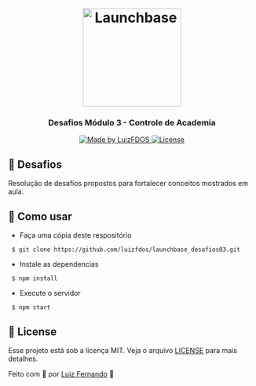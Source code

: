 <h1 align="center">
    <img alt="Launchbase" src="https://storage.googleapis.com/golden-wind/bootcamp-launchbase/logo.png" width="200px" />
</h1>
<h3 align="center">
  Desafios Módulo 3 - Controle de Academia
</h3>
<p align="center">
  <a href="https://luizfdos.github.io/">
    <img alt="Made by LuizFDOS" src="https://img.shields.io/badge/made%20by-LuizFDOS-%23F8952D">
  </a>
  <a href="LICENSE" >
    <img alt="License" src="https://img.shields.io/badge/license-MIT-%23F8952D">
  </a>
  </p>



## :rocket: Desafios

  Resolução de desafios propostos para fortalecer conceitos mostrados em aula. 
<!-- 
### 2-1 Primeiro HTML

- [x] 


### 2-2 Página de descrição

- [x] 

### 2-3 Paginas de cursos e iframe

- [x] 
### 2-4 Construindo Foodfy
- [x]  -->

## :construction_worker: Como usar 
- Faça uma cópia deste respositório
```
 $ git clone https://github.com/luizfdos/launchbase_desafios03.git
```
- Instale as dependencias
```
 $ npm install
```
- Execute o servidor
```
 $ npm start
```

<!-- ## :computer: Resultado -->


## :closed_book: License

Esse projeto está sob a licença MIT. Veja o arquivo [LICENSE](/LICENSE) para mais detalhes.


Feito com :purple_heart: por [Luiz Fernando](https://luizfdos.github.io) 🚀

